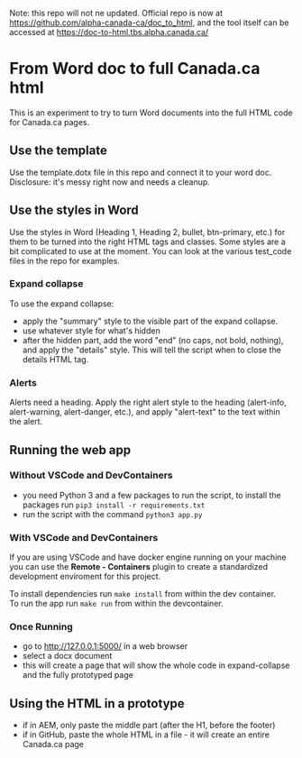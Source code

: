 Note: this repo will not ne updated. Official repo is now at https://github.com/alpha-canada-ca/doc_to_html, and the tool itself can be accessed at https://doc-to-html.tbs.alpha.canada.ca/

# From Word doc to full Canada.ca html
This is an experiment to try to turn Word documents into the full HTML code for Canada.ca pages.

## Use the template
Use the template.dotx file in this repo and connect it to your word doc. Disclosure: it's messy right now and needs a cleanup.

## Use the styles in Word
Use the styles in Word (Heading 1, Heading 2, bullet, btn-primary, etc.) for them to be turned into the right HTML tags and classes. Some styles are a bit complicated to use at the moment. You can look at the various test_code files in the repo for examples.

### Expand collapse
To use the expand collapse:
- apply the "summary" style to the visible part of the expand collapse.
- use whatever style for what's hidden
- after the hidden part, add the word "end" (no caps, not bold, nothing), and apply the "details" style. This will tell the script when to close the details HTML tag.

### Alerts
Alerts need a heading. Apply the right alert style to the heading (alert-info, alert-warning, alert-danger, etc.), and apply "alert-text" to the text within the alert.

## Running the web app

### Without VSCode and DevContainers
- you need Python 3 and a few packages to run the script, to install the packages run `pip3 install -r requirements.txt`
- run  the script with the command `python3 app.py`


### With VSCode and DevContainers

If you are using VSCode and have docker engine running on your machine you can use the **Remote - Containers** plugin to create a standardized development enviroment for this project. 

To install dependencies run `make install` from within the dev container.  
To run the app run `make run` from within the devcontainer.

### Once Running

- go to http://127.0.0.1:5000/ in a web browser
- select a docx document
- this will create a page that will show the whole code in expand-collapse and the fully prototyped page

## Using the HTML in a prototype
- if in AEM, only paste the middle part (after the H1, before the footer)
- if in GitHub, paste the whole HTML in a file - it will create an entire Canada.ca page
